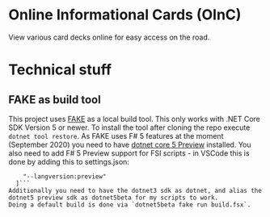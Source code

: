 # Online Informational Cards (OInC)
View various card decks online for easy access on the road.

# Technical stuff
## FAKE as build tool
This project uses [FAKE](https://fake.build) as a local build tool. This only works with .NET Core SDK Version 5 or newer. To install the tool after cloning the repo execute `dotnet tool restore`.
As FAKE uses F# 5 features at the moment (September 2020) you need to have [dotnet core 5 Preview](https://dotnet.microsoft.com/download/dotnet/5.0) installed.
You also need to add F# 5 Preview support for FSI scripts - in VSCode this is done by adding this to settings.json:
```"FSharp.fsiExtraParameters": [
    "--langversion:preview"
  ]```
Additionally you need to have the dotnet3 sdk as dotnet, and alias the dotnet5 preview sdk as dotnet5beta for my scripts to work.
Doing a default build is done via `dotnet5beta fake run build.fsx`.
